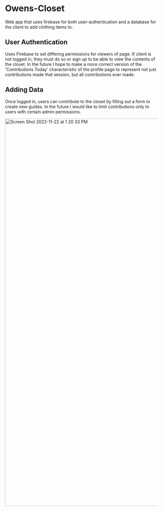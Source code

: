 # Owens-Closet
Web app that uses firebase for both user-authentication and a database for the client to add clothing items to.





## User Authentication
Uses Firebase to set differing permissions for viewers of page.  If client is not logged in, they must do so or sign up to be able to view the contents of the closet.  In the future I hope to make a more correct version of the 'Contributions Today' characteristic of the profile page to represent not just contributions made that session, but all contributions ever made.

## Adding Data
Once logged in, users can contribute to the closet by filling out a form to create new guides.  In the future I would like to limit contributions only to users with certain  admin permissions.




<img width="1280" alt="Screen Shot 2022-11-22 at 1 20 33 PM" src="https://user-images.githubusercontent.com/108439652/203392217-899cd5b3-c89a-4bea-a427-e42b55692695.png">
